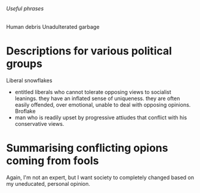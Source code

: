 ###### Useful phrases

Human debris
Unadulterated garbage






# Descriptions for various political groups
Liberal snowflakes
- entitled liberals who cannot tolerate opposing views to socialist leanings. they have an inflated sense of uniqueness. they are often easily offended, over emotional, unable to deal with opposing opinions.
Broflake
- man who is readily upset by progressive attiudes that conflict with his conservative views.



# Summarising conflicting opions coming from fools
Again, I'm not an expert, but I want society to completely changed based on my uneducated, personal opinion.﻿
